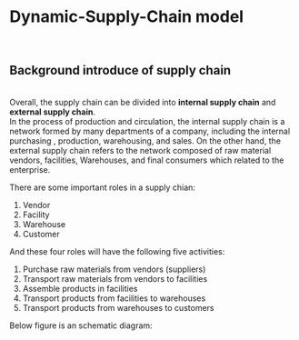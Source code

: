 # Dynamic-Supply-Chain model
<br>
<h2><b>Background introduce of supply chain</b></h2><br>
Overall, the supply chain can be divided into <b>internal supply chain</b> and <b>external supply chain</b>.
<br>
In the process of production and circulation, the internal supply chain is a network formed by many departments of a company, including the internal purchasing , production, warehousing, and sales. On the other hand, the external supply chain refers to the network composed of raw material vendors, facilities, Warehouses, and final consumers which related to the enterprise.


<br>

There are some important roles in a supply chian:
<br>
1. Vendor <br>  
2. Facility <br>  
3. Warehouse <br>  
4. Customer <br>  

And these four roles will have the following five activities:<br>
1. Purchase raw materials from vendors (suppliers)<br>
2. Transport raw materials from vendors to facilities<br>
3. Assemble products in facilities<br>
4. Transport products from facilities to warehouses<br>
5. Transport products from warehouses to customers<br>

Below figure is an schematic diagram: <br>
